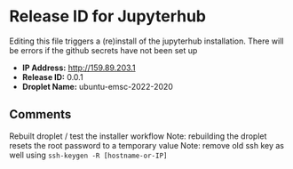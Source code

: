 # Release ID for Jupyterhub

Editing this file triggers a (re)install of the jupyterhub installation.
There will be errors if the github secrets have not been set up 

 - **IP Address:** http://159.89.203.1
 - **Release ID:** 0.0.1
 - **Droplet Name:** ubuntu-emsc-2022-2020
 
 ## Comments
   
Rebuilt droplet / test the installer workflow 
Note: rebuilding the droplet resets the root password to a temporary value
Note: remove old ssh key as well using `ssh-keygen -R [hostname-or-IP]`